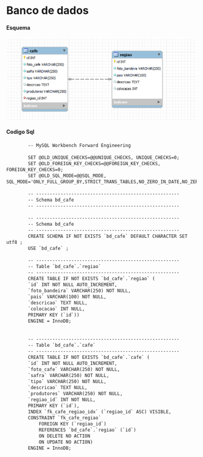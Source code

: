 # Banco de dados 

<h4>Esquema</h4>
<img src="./img/1.png"/>
<h4>Codigo Sql</h4>

            -- MySQL Workbench Forward Engineering

            SET @OLD_UNIQUE_CHECKS=@@UNIQUE_CHECKS, UNIQUE_CHECKS=0;
            SET @OLD_FOREIGN_KEY_CHECKS=@@FOREIGN_KEY_CHECKS, FOREIGN_KEY_CHECKS=0;
            SET @OLD_SQL_MODE=@@SQL_MODE, SQL_MODE='ONLY_FULL_GROUP_BY,STRICT_TRANS_TABLES,NO_ZERO_IN_DATE,NO_ZERO_DATE,ERROR_FOR_DIVISION_BY_ZERO,NO_ENGINE_SUBSTITUTION';

            -- -----------------------------------------------------
            -- Schema bd_cafe
            -- -----------------------------------------------------

            -- -----------------------------------------------------
            -- Schema bd_cafe
            -- -----------------------------------------------------
            CREATE SCHEMA IF NOT EXISTS `bd_cafe` DEFAULT CHARACTER SET utf8 ;
            USE `bd_cafe` ;

            -- -----------------------------------------------------
            -- Table `bd_cafe`.`regiao`
            -- -----------------------------------------------------
            CREATE TABLE IF NOT EXISTS `bd_cafe`.`regiao` (
            `id` INT NOT NULL AUTO_INCREMENT,
            `foto_bandeira` VARCHAR(250) NOT NULL,
            `pais` VARCHAR(100) NOT NULL,
            `descricao` TEXT NULL,
            `colocacao` INT NULL,
            PRIMARY KEY (`id`))
            ENGINE = InnoDB;


            -- -----------------------------------------------------
            -- Table `bd_cafe`.`cafe`
            -- -----------------------------------------------------
            CREATE TABLE IF NOT EXISTS `bd_cafe`.`cafe` (
            `id` INT NOT NULL AUTO_INCREMENT,
            `foto_cafe` VARCHAR(250) NOT NULL,
            `safra` VARCHAR(250) NOT NULL,
            `tipo` VARCHAR(250) NOT NULL,
            `descricao` TEXT NULL,
            `produtores` VARCHAR(250) NOT NULL,
            `regiao_id` INT NOT NULL,
            PRIMARY KEY (`id`),
            INDEX `fk_cafe_regiao_idx` (`regiao_id` ASC) VISIBLE,
            CONSTRAINT `fk_cafe_regiao`
                FOREIGN KEY (`regiao_id`)
                REFERENCES `bd_cafe`.`regiao` (`id`)
                ON DELETE NO ACTION
                ON UPDATE NO ACTION)
            ENGINE = InnoDB;

